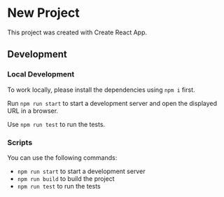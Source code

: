 # New Project

This project was created with Create React App.

## Development

### Local Development

To work locally, please install the dependencies using `npm i` first.

Run `npm run start` to start a development server and open the displayed URL in a browser.

Use `npm run test` to run the tests.



### Scripts

You can use the following commands:

- `npm run start` to start a development server
- `npm run build` to build the project
- `npm run test` to run the tests
